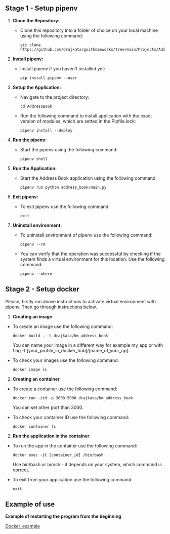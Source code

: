 ## Stage 1 - Setup pipenv

1. **Clone the Repository:**

   - Clone this repository into a folder of choice on your local machine using the following command:
     ```
     git clone https://github.com/drajkata/goithomeworks/tree/main/Projects/AddressBook
     ```

2. **Install pipenv:**

   - Install pipenv if you haven't installed yet:
     ```
     pip install pipenv --user
     ```

3. **Setup the Application:**

   - Navigate to the project directory:
     ```
     cd AddressBook
     ```
   - Run the following command to install application with the exact version of modules, which are setted in the Pipfile.lock:
     ```
     pipenv install --deploy
     ```

4. **Run the pipenv:**

   - Start the pipenv using the following command:
     ```
     pipenv shell
     ```

5. **Run the Application:**

   - Start the Address Book application using the following command:
     ```
     pipenv run python address_book/main.py
     ```

6. **Exit pipenv:**

   - To exit pipenv use the following command:
     ```
     exit
     ```

7. **Uninstall environment:**
   - To uninstall environment of pipenv use the following command:
     ```
     pipenv --rm
     ```
   - You can verify that the operation was successful by checking if the system finds a virtual environment for this location. Use the following command:
     ```
     pipenv --where
     ```

## Stage 2 - Setup docker

Please, firstly run above instructions to activate virtual environment with pipenv. Then go through instructions below.

1. **Creating an image**

- To create an image use the following command:

  ```
  docker build . -t drajkata/hm_address_book
  ```

  You can name your image in a different way for example my_app or with flag -t [your_profile_in_docker_hub]/[name_of_your_up].

- To check your images use the following command:
  ```
  docker image ls
  ```

2. **Creating an container**

- To create a container use the following command:

  ```
  docker run -itd -p 3000:5000 drajkata/hm_address_book
  ```

  You can set other port than 3000.

- To check your container ID use the following command:
  ```
  docker container ls
  ```

2. **Run the application in the container**

- To run the app in the container use the following command:

  ```
  docker exec -it [container_id] /bin/bash
  ```

  Use bin/bash or bin/sh - it depends on your system, which command is correct.

- To exit from your application use the following command:
  ```
  exit
  ```

## Example of use

**Example of restarting the program from the beginning**

[Docker_example](https://github.com/drajkata/goithomeworks/tree/main/Projects/AddressBook/Docker_example.png)
